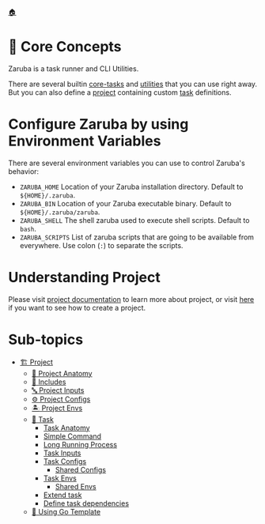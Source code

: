 <!--startTocHeader-->
[🏠](../README.md)
# 🧠 Core Concepts
<!--endTocHeader-->

Zaruba is a task runner and CLI Utilities.

There are several builtin [core-tasks](../core-tasks/README.md) and [utilities](../utilities/README.md) that you can use right away. But you can also define a [project](./project/README.md) containing custom [task](./project/task/README.md) definitions.


# Configure Zaruba by using Environment Variables

There are several environment variables you can use to control Zaruba's behavior:

* `ZARUBA_HOME` Location of your Zaruba installation directory. Default to `${HOME}/.zaruba`.
* `ZARUBA_BIN` Location of your Zaruba executable binary. Default to `${HOME}/.zaruba/zaruba`.
* `ZARUBA_SHELL` The shell zaruba used to execute shell scripts. Default to `bash`.
* `ZARUBA_SCRIPTS` List of zaruba scripts that are going to be available from everywhere. Use colon (`:`) to separate the scripts.

# Understanding Project

Please visit [project documentation](./project/README.md) to learn more about project, or visit [here](../use-cases/create-a-project.md) if you want to see how to create a project.

<!--startTocSubTopic-->
# Sub-topics
* [🏗️ Project](project/README.md)
  * [🧬 Project Anatomy](project/project-anatomy.md)
  * [🧳 Includes](project/includes.md)
  * [🔤 Project Inputs](project/project-inputs.md)
  * [⚙️ Project Configs](project/project-configs.md)
  * [🏝️ Project Envs](project/project-envs.md)
  * [🔨 Task](project/task/README.md)
    * [Task Anatomy](project/task/task-anatomy.md)
    * [Simple Command](project/task/simple-command.md)
    * [Long Running Process](project/task/long-running-process.md)
    * [Task Inputs](project/task/task-inputs.md)
    * [Task Configs](project/task/task-configs/README.md)
      * [Shared Configs](project/task/task-configs/shared-configs.md)
    * [Task Envs](project/task/task-envs/README.md)
      * [Shared Envs](project/task/task-envs/shared-envs.md)
    * [Extend task](project/task/extend-task.md)
    * [Define task dependencies](project/task/define-task-dependencies.md)
  * [🐹 Using Go Template](project/using-go-template.md)
<!--endTocSubTopic-->